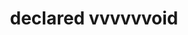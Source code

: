 ---
layout: projectPageNew
title: declared vvvvvvoid
year: 2020
medium: browser extension
paragraphs:
 - text: |
     During a visit at the Walker Art Center in Minneapolis in 2019, I stumbled upon <a href="http://www.careyyoung.com/declared-void-2" target="__blank">Declared Void II</a> (Carey Young, 2013) – a piece which really spoke to my identity as an immigrant. <em>Declared Void II</em> invites the viewer to step into an enclosed area, delimited by black tape, with a wall text that reads: <em>By entering the zone created by this drawing, and for the period you remain there, you declare and agree that you are a citizen of the United States of America</em>.<br/><br/>
 - text: |
     Decades ago, web enthusiasts claimed that the internet transcends notions of citizenship (e.g. John Perry Barlow's now quite dated <em>A Declaration of the Independence of Cyberspace</em>.) Today, we understand that not to be the case. Even though we are presented with the idea of an ethereal <em>cloud</em> which is home to all our digital belongings, the infrastructure of the internet is very much physical and embedded in national sovereignty.<br/><br/>
 - text: |
     <em>declared vvvvvvoid</em> engages with the politicized roots of the cloud. It is a browser extension which reminds the user of the land each website she visits is hosted on, through two gestures: first, a square dialog which appears when the site loads invites the viewer to become a citizen of the country where the page is hosted, by placing her cursor inside of a square; second, satellite and Street View imagery of the server's physical location are revealed on top of the website's content when the user is inactive for a period of time, creating a collage of the land the site is hosted on.
images:
 - url: https://player.vimeo.com/video/494920571
   vimeo: true
 - url: /assets/images/declaredvvvvvvoid/12.png
 - url: /assets/images/declaredvvvvvvoid/10.png
 - url: /assets/images/declaredvvvvvvoid/11.png
 - url: /assets/images/declaredvvvvvvoid/0.png
 - url: /assets/images/declaredvvvvvvoid/1.png
 - url: /assets/images/declaredvvvvvvoid/2.png
 - url: /assets/images/declaredvvvvvvoid/3.png
 - url: /assets/images/declaredvvvvvvoid/4.png
 - url: /assets/images/declaredvvvvvvoid/5.png
 - url: /assets/images/declaredvvvvvvoid/8.png
---